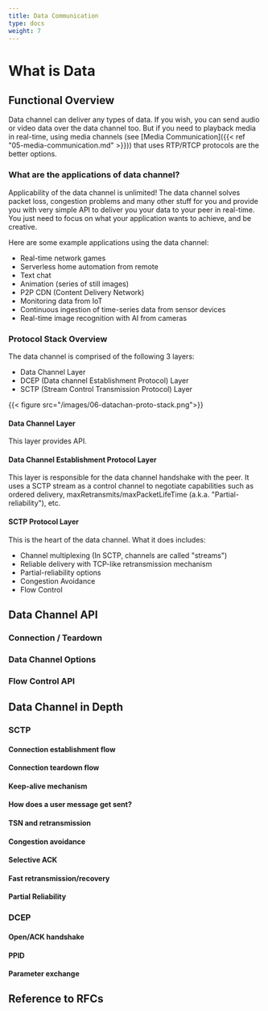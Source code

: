 ```yaml
---
title: Data Communication
type: docs
weight: 7
---
```


# What is Data


## Functional Overview
Data channel can deliver any types of data. If you wish, you can send audio or video
data over the data channel too. But if you need to playback media in real-time,
using media channels (see [Media Communication]({{< ref "05-media-communication.md" >}})) that uses RTP/RTCP protocols are the better options.

### What are the applications of data channel?
Applicability of the data channel is unlimited! The data channel solves packet loss,
congestion problems and many other stuff for you and provide you with very simple
API to deliver you your data to your peer in real-time. You just need to focus on what
your application wants to achieve, and be creative.

Here are some example applications using the data channel:
  - Real-time network games
  - Serverless home automation from remote
  - Text chat
  - Animation (series of still images)
  - P2P CDN (Content Delivery Network)
  - Monitoring data from IoT
  - Continuous ingestion of time-series data from sensor devices
  - Real-time image recognition with AI from cameras

### Protocol Stack Overview
The data channel is comprised of the following 3 layers:
* Data Channel Layer
* DCEP (Data channel Establishment Protocol) Layer
* SCTP (Stream Control Transmission Protocol) Layer

{{< figure src="/images/06-datachan-proto-stack.png">}}

#### Data Channel Layer
This layer provides API.

#### Data Channel Establishment Protocol Layer
This layer is responsible for the data channel handshake with the peer. It uses a
SCTP stream as a control channel to negotiate capabilities such as ordered delivery,
maxRetransmits/maxPacketLifeTime (a.k.a. "Partial-reliability"), etc.

#### SCTP Protocol Layer
This is the heart of the data channel. What it does includes:

* Channel multiplexing (In SCTP, channels are called "streams")
* Reliable delivery with TCP-like retransmission mechanism
* Partial-reliability options
* Congestion Avoidance
* Flow Control

## Data Channel API
### Connection / Teardown
### Data Channel Options
### Flow Control API

## Data Channel in Depth
### SCTP
#### Connection establishment flow
#### Connection teardown flow
#### Keep-alive mechanism
#### How does a user message get sent?
#### TSN and retransmission
#### Congestion avoidance
#### Selective ACK
#### Fast retransmission/recovery
#### Partial Reliability

### DCEP
#### Open/ACK handshake
#### PPID
#### Parameter exchange

## Reference to RFCs

